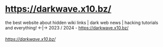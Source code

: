 # https://darkwave.x10.bz/
the best website about hidden wiki links | dark web news | hacking tutorials and everything! <-|-> 2023 / 2024 - https://darkwave.x10.bz/


###### https://darkwave.x10.bz/
